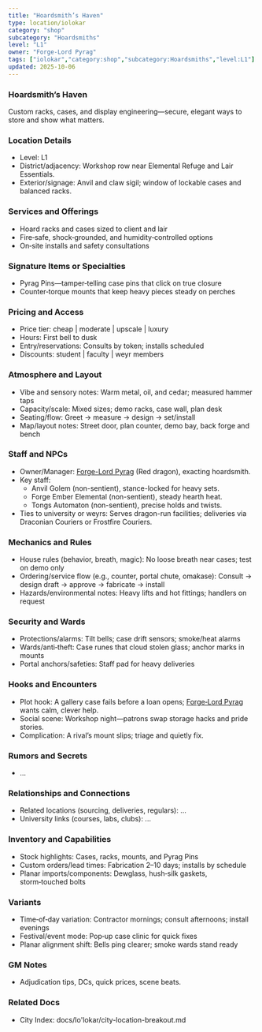 ```yaml
---
title: "Hoardsmith’s Haven"
type: location/iolokar
category: "shop"
subcategory: "Hoardsmiths"
level: "L1"
owner: "Forge-Lord Pyrag"
tags: ["iolokar","category:shop","subcategory:Hoardsmiths","level:L1"]
updated: 2025-10-06
---
```

### Hoardsmith’s Haven

Custom racks, cases, and display engineering—secure, elegant ways to store and show what matters.

### Location Details

- Level: L1
- District/adjacency: Workshop row near Elemental Refuge and Lair Essentials.
- Exterior/signage: Anvil and claw sigil; window of lockable cases and balanced racks.

### Services and Offerings

- Hoard racks and cases sized to client and lair
- Fire‑safe, shock‑grounded, and humidity‑controlled options
- On‑site installs and safety consultations

### Signature Items or Specialties

- Pyrag Pins—tamper‑telling case pins that click on true closure
- Counter‑torque mounts that keep heavy pieces steady on perches

### Pricing and Access

- Price tier: cheap | moderate | upscale | luxury
- Hours: First bell to dusk
- Entry/reservations: Consults by token; installs scheduled
- Discounts: student | faculty | weyr members

### Atmosphere and Layout

- Vibe and sensory notes: Warm metal, oil, and cedar; measured hammer taps
- Capacity/scale: Mixed sizes; demo racks, case wall, plan desk
- Seating/flow: Greet → measure → design → set/install
- Map/layout notes: Street door, plan counter, demo bay, back forge and bench

### Staff and NPCs

- Owner/Manager: [Forge-Lord Pyrag](../People/forge-lord-pyrag.md) (Red dragon), exacting hoardsmith.
- Key staff:
  - Anvil Golem (non-sentient), stance-locked for heavy sets.
  - Forge Ember Elemental (non-sentient), steady hearth heat.
  - Tongs Automaton (non-sentient), precise holds and twists.
- Ties to university or weyrs: Serves dragon-run facilities; deliveries via Draconian Couriers or Frostfire Couriers.

### Mechanics and Rules

- House rules (behavior, breath, magic): No loose breath near cases; test on demo only
- Ordering/service flow (e.g., counter, portal chute, omakase): Consult → design draft → approve → fabricate → install
- Hazards/environmental notes: Heavy lifts and hot fittings; handlers on request

### Security and Wards

- Protections/alarms: Tilt bells; case drift sensors; smoke/heat alarms
- Wards/anti‑theft: Case runes that cloud stolen glass; anchor marks in mounts
- Portal anchors/safeties: Staff pad for heavy deliveries

### Hooks and Encounters

- Plot hook: A gallery case fails before a loan opens; [Forge‑Lord Pyrag](../People/forge-lord-pyrag.md) wants calm, clever help.
- Social scene: Workshop night—patrons swap storage hacks and pride stories.
- Complication: A rival’s mount slips; triage and quietly fix.

### Rumors and Secrets

- ...

### Relationships and Connections

- Related locations (sourcing, deliveries, regulars): ...
- University links (courses, labs, clubs): ...

### Inventory and Capabilities

- Stock highlights: Cases, racks, mounts, and Pyrag Pins
- Custom orders/lead times: Fabrication 2–10 days; installs by schedule
- Planar imports/components: Dewglass, hush‑silk gaskets, storm‑touched bolts

### Variants

- Time‑of‑day variation: Contractor mornings; consult afternoons; install evenings
- Festival/event mode: Pop‑up case clinic for quick fixes
- Planar alignment shift: Bells ping clearer; smoke wards stand ready

### GM Notes

- Adjudication tips, DCs, quick prices, scene beats.

### Related Docs

- City Index: docs/Io'lokar/city-location-breakout.md
